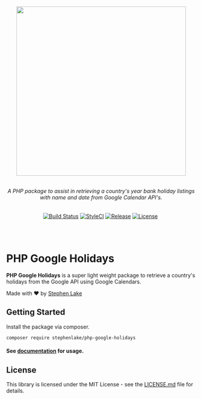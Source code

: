 <h6 align="center">
    <img src="https://raw.githubusercontent.com/stephenlake/php-google-holidays/master/docs/assets/php-google-holidays.png" width="450"/>
</h6>

<h6 align="center">
    A PHP package to assist in retrieving a country's year bank holiday listings with name and date from Google Calendar API's.
</h6>

<p align="center">
<a href="https://travis-ci.org/stephenlake/php-google-holidays"><img src="https://img.shields.io/travis/stephenlake/php-google-holidays/master.svg?style=flat-square" alt="Build Status"></a>
<a href="https://github.styleci.io/repos/149011691"><img src="https://github.styleci.io/repos/149011691/shield?branch=master&style=flat-square" alt="StyleCI"></a>
<a href="https://github.com/stephenlake/php-google-holidays"><img src="https://img.shields.io/github/release/stephenlake/php-google-holidays.svg?style=flat-square" alt="Release"></a>
<a href="https://github.com/stephenlake/php-google-holidays/LICENSE.md"><img src="https://img.shields.io/badge/license-MIT-blue.svg?style=flat-square" alt="License"></a>
    <a href="https://packagist.org/packages/stephenlake/php-google-holidays">
        <img src="https://img.shields.io/packagist/dt/stephenlake/php-google-holidays.svg?style=flat-square" alt="">
    </a>
</p>

<br><br>

# PHP Google Holidays

**PHP Google Holidays** is a super light weight package to retrieve a country's holidays from the Google API using Google Calendars.

Made with ❤️ by [Stephen Lake](http://stephenlake.github.io/)

## Getting Started

Install the package via composer.

    composer require stephenlake/php-google-holidays

#### See [documentation](https://stephenlake.github.io/php-google-holidays) for usage.

## License

This library is licensed under the MIT License - see the [LICENSE.md](LICENSE.md) file for details.
